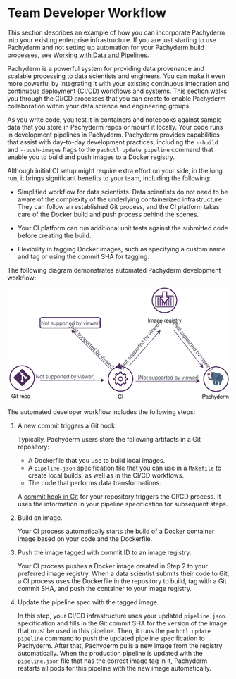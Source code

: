 # Team Developer Workflow

This section describes an example of how you can
incorporate Pachyderm into your existing enterprise
infrastructure. If you are just starting to use Pachyderm
and not setting up automation for your Pachyderm build
processes, see [Working with Data and Pipelines](../how-tos/working-with-data-and-pipelines.md).

Pachyderm is a powerful system for providing data
provenance and scalable processing to data
scientists and engineers. You can make it even
more powerful by integrating it with your existing
continuous integration and continuous deployment (CI/CD)
workflows and systems. This section walks you through the
CI/CD processes that you can create to enable Pachyderm
collaboration within your data science and engineering groups.

As you write code, you test it in containers and
notebooks against sample data that you store in Pachyderm repos or
mount it locally.
Your code runs in development pipelines in Pachyderm.
Pachyderm provides capabilities that assist with day-to-day
development practices, including
the `--build` and `--push-images` flags to the
`pachctl update pipeline` command that enable you to
build and push images to a Docker registry.

Although initial CI setup might require extra effort on your side,
in the long run, it brings significant benefits to your team,
including the following:

* Simplified workflow for data scientists. Data scientists do not need to be
aware of the complexity of the underlying containerized infrastructure. They
can follow an established Git process, and the CI platform takes care of the
Docker build and push process behind the scenes.

* Your CI platform can run additional unit tests against the submitted
code before creating the build.

* Flexibility in tagging Docker images, such as specifying a custom name
and tag or using the commit SHA for tagging.


The following diagram demonstrates automated Pachyderm
development workflow:

![Developer Workflow](../assets/images/d_developer_workflow102.svg)

The automated developer workflow includes the following steps:

1. A new commit triggers a Git hook.

   Typically, Pachyderm users store the following artifacts in a
   Git repository:

   - A Dockerfile that you use to build local images.
   - A `pipeline.json` specification file that you can use in a `Makefile` to
   create local builds, as well as in the CI/CD workflows.
   - The code that performs data transformations.

   A [commit hook in Git](https://git-scm.com/book/en/v2/Customizing-Git-Git-Hooks)
   for your repository triggers the CI/CD process. It uses the
   information in your pipeline specification for subsequent steps.

2. Build an image.

   Your CI process automatically starts the build of a Docker container
   image based on your code and the Dockerfile.

3. Push the image tagged with commit ID to an image registry.

   Your CI process pushes a Docker image created in Step 2 to your preferred
   image registry. When a data scientist submits their code to Git, a CI
   process uses the Dockerfile in the repository to build, tag with a Git
   commit SHA, and push the container to your image registry.

4. Update the pipeline spec with the tagged image.

   In this step, your CI/CD infrastructure uses your updated `pipeline.json`
   specification and fills in the Git commit
   SHA for the version of the image that must be used in this pipeline.
   Then, it runs the `pachctl update pipeline` command to push the
   updated pipeline specification to Pachyderm. After that,
   Pachyderm pulls a new image from the registry automatically.
   When the production pipeline is updated with the `pipeline.json`
   file that has the correct image tag in it, Pachyderm restarts all pods
   for this pipeline with the new image automatically.
